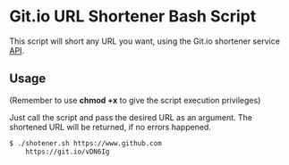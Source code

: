 # Git.io URL Shortener Bash Script

This script will short any URL you want, using the Git.io shortener service [API](https://blog.github.com/2011-11-10-git-io-github-url-shortener/).

## Usage

(Remember to use **chmod +x** to give the script execution privileges)

Just call the script and pass the desired URL as an argument. The shortened URL will be returned, if no errors happened.

```bash
$ ./shotener.sh https://www.github.com
    https://git.io/vDN6Ig
```
